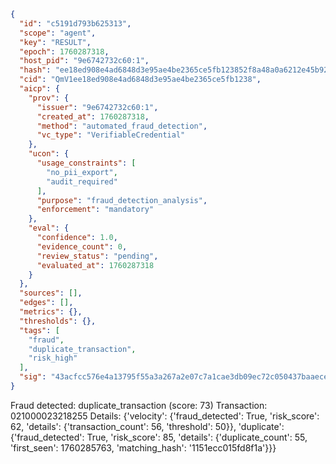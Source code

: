 ```json
{
  "id": "c5191d793b625313",
  "scope": "agent",
  "key": "RESULT",
  "epoch": 1760287318,
  "host_pid": "9e6742732c60:1",
  "hash": "ee18ed908e4ad6848d3e95ae4be2365ce5fb123852f8a48a0a6212e45b92744d",
  "cid": "QmV1ee18ed908e4ad6848d3e95ae4be2365ce5fb1238",
  "aicp": {
    "prov": {
      "issuer": "9e6742732c60:1",
      "created_at": 1760287318,
      "method": "automated_fraud_detection",
      "vc_type": "VerifiableCredential"
    },
    "ucon": {
      "usage_constraints": [
        "no_pii_export",
        "audit_required"
      ],
      "purpose": "fraud_detection_analysis",
      "enforcement": "mandatory"
    },
    "eval": {
      "confidence": 1.0,
      "evidence_count": 0,
      "review_status": "pending",
      "evaluated_at": 1760287318
    }
  },
  "sources": [],
  "edges": [],
  "metrics": {},
  "thresholds": {},
  "tags": [
    "fraud",
    "duplicate_transaction",
    "risk_high"
  ],
  "sig": "43acfcc576e4a13795f55a3a267a2e07c7a1cae3db09ec72c050437baaecead1"
}
```

Fraud detected: duplicate_transaction (score: 73)
Transaction: 021000023218255
Details: {'velocity': {'fraud_detected': True, 'risk_score': 62, 'details': {'transaction_count': 56, 'threshold': 50}}, 'duplicate': {'fraud_detected': True, 'risk_score': 85, 'details': {'duplicate_count': 55, 'first_seen': 1760285763, 'matching_hash': '1151ecc015fd8f1a'}}}